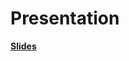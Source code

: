 # Presentation

**[Slides]([name_of_your_file_including_the_presentation_slides](https://github.com/EjoelM/Opencampus_SH_TimeSeries_Energy/raw/main/4_Presentation/TimeSeries_Energy_OpenCampusSH_OUT.pptx)https://github.com/EjoelM/Opencampus_SH_TimeSeries_Energy/raw/main/4_Presentation/TimeSeries_Energy_OpenCampusSH_OUT.pptx)**
